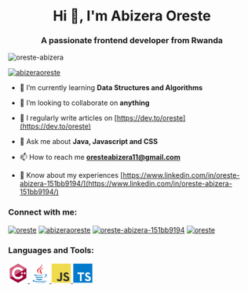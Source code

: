 <h1 align="center">Hi 👋, I'm Abizera Oreste</h1>
<h3 align="center">A passionate frontend developer from Rwanda</h3>

<p align="left"> <img src="https://komarev.com/ghpvc/?username=oreste-abizera&label=Profile%20views&color=0e75b6&style=flat" alt="oreste-abizera" /> </p>

<p align="left"> <a href="https://twitter.com/abizeraoreste" target="blank"><img src="https://img.shields.io/twitter/follow/abizeraoreste?logo=twitter&style=for-the-badge" alt="abizeraoreste" /></a> </p>

- 🌱 I’m currently learning **Data Structures and Algorithms**

- 👯 I’m looking to collaborate on **anything**

- 📝 I regularly write articles on [https://dev.to/oreste](https://dev.to/oreste)

- 💬 Ask me about **Java, Javascript and CSS**

- 📫 How to reach me **oresteabizera11@gmail.com**

- 📄 Know about my experiences [https://www.linkedin.com/in/oreste-abizera-151bb9194/](https://www.linkedin.com/in/oreste-abizera-151bb9194/)

<h3 align="left">Connect with me:</h3>
<p align="left">
<a href="https://dev.to/oreste" target="blank"><img align="center" src="https://raw.githubusercontent.com/rahuldkjain/github-profile-readme-generator/master/src/images/icons/Social/devto.svg" alt="oreste" height="30" width="40" /></a>
<a href="https://twitter.com/abizeraoreste" target="blank"><img align="center" src="https://raw.githubusercontent.com/rahuldkjain/github-profile-readme-generator/master/src/images/icons/Social/twitter.svg" alt="abizeraoreste" height="30" width="40" /></a>
<a href="https://linkedin.com/in/oreste-abizera-151bb9194" target="blank"><img align="center" src="https://raw.githubusercontent.com/rahuldkjain/github-profile-readme-generator/master/src/images/icons/Social/linked-in-alt.svg" alt="oreste-abizera-151bb9194" height="30" width="40" /></a>
<a href="https://codesandbox.com/oreste" target="blank"><img align="center" src="https://raw.githubusercontent.com/rahuldkjain/github-profile-readme-generator/master/src/images/icons/Social/codesandbox.svg" alt="oreste" height="30" width="40" /></a>
</p>

<h3 align="left">Languages and Tools:</h3>
<p align="left"> <a href="https://www.w3schools.com/cpp/" target="_blank" rel="noreferrer"> <img src="https://raw.githubusercontent.com/devicons/devicon/master/icons/cplusplus/cplusplus-original.svg" alt="cplusplus" width="40" height="40"/> </a> <a href="https://www.java.com" target="_blank" rel="noreferrer"> <img src="https://raw.githubusercontent.com/devicons/devicon/master/icons/java/java-original.svg" alt="java" width="40" height="40"/> </a> <a href="https://developer.mozilla.org/en-US/docs/Web/JavaScript" target="_blank" rel="noreferrer"> <img src="https://raw.githubusercontent.com/devicons/devicon/master/icons/javascript/javascript-original.svg" alt="javascript" width="40" height="40"/> </a> <a href="https://www.typescriptlang.org/" target="_blank" rel="noreferrer"> <img src="https://raw.githubusercontent.com/devicons/devicon/master/icons/typescript/typescript-original.svg" alt="typescript" width="40" height="40"/> </a> </p>
